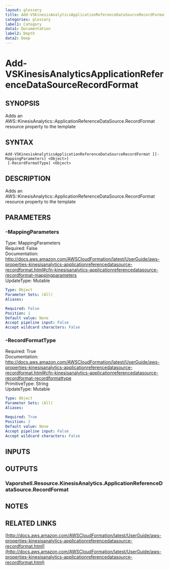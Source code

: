 ```yaml
---
layout: glossary
title: Add-VSKinesisAnalyticsApplicationReferenceDataSourceRecordFormat
categories: glossary
label1: Category
data1: Documentation
label2: Depth
data2: Deep
---
```


# Add-VSKinesisAnalyticsApplicationReferenceDataSourceRecordFormat

## SYNOPSIS
Adds an AWS::KinesisAnalytics::ApplicationReferenceDataSource.RecordFormat resource property to the template

## SYNTAX

```
Add-VSKinesisAnalyticsApplicationReferenceDataSourceRecordFormat [[-MappingParameters] <Object>]
 [-RecordFormatType] <Object>
```

## DESCRIPTION
Adds an AWS::KinesisAnalytics::ApplicationReferenceDataSource.RecordFormat resource property to the template

## PARAMETERS

### -MappingParameters
Type: MappingParameters    
Required: False    
Documentation: http://docs.aws.amazon.com/AWSCloudFormation/latest/UserGuide/aws-properties-kinesisanalytics-applicationreferencedatasource-recordformat.html#cfn-kinesisanalytics-applicationreferencedatasource-recordformat-mappingparameters    
UpdateType: Mutable

```yaml
Type: Object
Parameter Sets: (All)
Aliases: 

Required: False
Position: 1
Default value: None
Accept pipeline input: False
Accept wildcard characters: False
```

### -RecordFormatType
Required: True    
Documentation: http://docs.aws.amazon.com/AWSCloudFormation/latest/UserGuide/aws-properties-kinesisanalytics-applicationreferencedatasource-recordformat.html#cfn-kinesisanalytics-applicationreferencedatasource-recordformat-recordformattype    
PrimitiveType: String    
UpdateType: Mutable

```yaml
Type: Object
Parameter Sets: (All)
Aliases: 

Required: True
Position: 2
Default value: None
Accept pipeline input: False
Accept wildcard characters: False
```

## INPUTS

## OUTPUTS

### Vaporshell.Resource.KinesisAnalytics.ApplicationReferenceDataSource.RecordFormat

## NOTES

## RELATED LINKS

[http://docs.aws.amazon.com/AWSCloudFormation/latest/UserGuide/aws-properties-kinesisanalytics-applicationreferencedatasource-recordformat.html](http://docs.aws.amazon.com/AWSCloudFormation/latest/UserGuide/aws-properties-kinesisanalytics-applicationreferencedatasource-recordformat.html)

